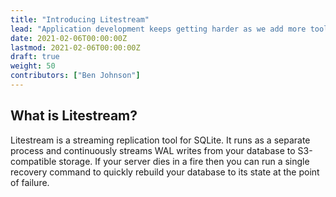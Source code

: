 ```yaml
---
title: "Introducing Litestream"
lead: "Application development keeps getting harder as we add more tools. Litestream hopes to reverse that trend by letting developers write production-ready, single-node applications."
date: 2021-02-06T00:00:00Z
lastmod: 2021-02-06T00:00:00Z
draft: true
weight: 50
contributors: ["Ben Johnson"]
---
```



## What is Litestream?

Litestream is a streaming replication tool for SQLite. It runs as a separate
process and continuously streams WAL writes from your database to S3-compatible
storage. If your server dies in a fire then you can run a single recovery
command to quickly rebuild your database to its state at the point of failure.



